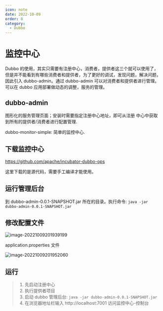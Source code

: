```yaml
---
icon: note
date: 2022-10-09
order: 8
category:
  - Dubbo
---
```


# 监控中心

Dubbo 的使用，其实只需要有注册中心，消费者，提供者这三个就可以使用了，但是并不能看到有哪些消费者和提供者，为了更好的调试，发现问题，解决问题，因此引入 dubbo-admin。通过 dubbo-admin 可以对消费者和提供者进行管理。可以在 dubbo 应用部署做动态的调整，服务的管理。

## dubbo-admin

图形化的服务管理页面；安装时需要指定注册中心地址，即可从注册 中心中获取到所有的提供者/消费者进行配置管理.

dubbo-monitor-simple: 简单的监控中心.

## 下载监控中心

https://github.com/apache/incubator-dubbo-ops

这里下载的是源代码，需要手工编译才能使用。

## 运行管理后台

到 dubbo-admin-0.0.1-SNAPSHOT.jar 所在的目录。执行命令: `java -jar dubbo-admin-0.0.1-SNAPSHOT.jar`

## 修改配置文件

![image-20221009201939199](https://gcore.jsdelivr.net/gh/SurplusFate/guide_img@main/img/202210092019249.png)

application.properties 文件

![image-20221009201952060](https://gcore.jsdelivr.net/gh/SurplusFate/guide_img@main/img/202210092019113.png)

## 运行

> 1. 先启动注册中心
> 2. 执行提供者项目
> 3. 启动 dubbo 管理后台: `java -jar dubbo-admin-0.0.1-SNAPSHOT.jar`
> 4. 在浏览器地址栏输入 http://localhost:7001 访问监控中心-控制台
